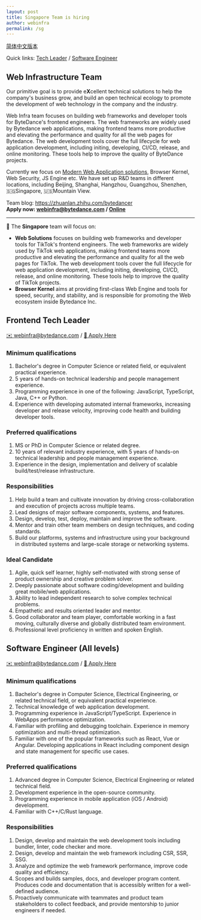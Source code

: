```yaml
---
layout: post
title: Singapore Team is hiring
author: webinfra
permalink: /sg
---
```


[简体中文版本](/about) 

Quick links: [Tech Leader](#frontend-tech-leader) / [Software Engineer](#software-engineer-all-levels)

## Web Infrastructure Team

Our primitive goal is to provide e**X**cellent technical solutions to help the company's business grow, and build an open technical ecology to promote the development of web technology in the company and the industry.

Web Infra team focuses on building web frameworks and developer tools for ByteDance's frontend engineers. The web frameworks are widely used by Bytedance web applications, making frontend teams more productive and elevating the performance and quality for all the web pages for Bytedance. The web development tools cover the full lifecycle for web application development, including initing, developing, CI/CD, release, and online monitoring. These tools help to improve the quality of ByteDance projects.

Currently we focus on [Modern Web Application solutions](https://zhuanlan.zhihu.com/p/88616149), Browser Kernel, Web Security, JS Engine  etc. We have set up R&D teams in different locations, including Beijing, Shanghai, Hangzhou, Guangzhou, Shenzhen, 🇸🇬Singapore, 🇺🇸Mountain View.

Team blog: <https://zhuanlan.zhihu.com/bytedancer>  
**Apply now: <webinfra@bytedance.com> / [Online](https://careers.tiktok.com/position/7148569736305019143/detail)**

---

📖 The **Singapore** team will focus on:

* **Web Solutions** focuses on building web frameworks and developer tools for TikTok's frontend engineers. The web frameworks are widely used by TikTok web applications, making frontend teams more productive and elevating the performance and quality for all the web pages for TikTok. The web development tools cover the full lifecycle for web application development, including initing, developing, CI/CD, release, and online monitoring. These tools help to improve the quality of TikTok projects.
* **Browser Kernel** aims at providing first-class Web Engine and tools for speed, security, and stability, and is responsible for promoting the Web ecosystem inside Bytedance Inc.

## Frontend Tech Leader

[✉️ webinfra@bytedance.com](mailto:webinfra@bytedance.com) / [🔗 Apply Here](https://careers.tiktok.com/position/7148569736305019143/detail)

### Minimum qualifications

1. Bachelor's degree in Computer Science or related field, or equivalent practical experience.
2. 5 years of hands-on technical leadership and people management experience.
3. Programming experience in one of the following: JavaScript, TypeScript, Java, C++ or Python.
4. Experience with developing automated internal frameworks, increasing developer and release velocity, improving code health and building developer tools.

### Preferred qualifications

1. MS or PhD in Computer Science or related degree.
2. 10 years of relevant industry experience, with 5 years of hands-on technical leadership and people management experience.
3. Experience in the design, implementation and delivery of scalable build/test/release infrastructure.

### Responsibilities

1. Help build a team and cultivate innovation by driving cross-collaboration and execution of projects across multiple teams.
2. Lead designs of major software components, systems, and features.
3. Design, develop, test, deploy, maintain and improve the software.
4. Mentor and train other team members on design techniques, and coding standards.
5. Build our platforms, systems and infrastructure using your background in distributed systems and large-scale storage or networking systems.

### Ideal Candidate

1. Agile, quick self learner, highly self-motivated with strong sense of product ownership and creative problem solver.
2. Deeply passionate about software coding/development and building great mobile/web applications.
3. Ability to lead independent research to solve complex technical problems.
4. Empathetic and results oriented leader and mentor.
5. Good collaborator and team player, comfortable working in a fast moving, culturally diverse and globally distributed team environment.
6. Professional level proficiency in written and spoken English.

## Software Engineer (All levels)

[✉️ webinfra@bytedance.com](mailto:webinfra@bytedance.com) / [🔗 Apply Here](https://careers.tiktok.com/position/7148569736305019143/detaill)

### Minimum qualifications

1. Bachelor's degree in Computer Science, Electrical Engineering, or related technical field, or equivalent practical experience.
2. Technical knowledge of web application development.
3. Programming experience in JavaScript/TypeScript. Experience in WebApps performance optimization.
4. Familiar with profiling and debugging toolchain. Experience in memory optimization and multi-thread optimization.
5. Familiar with one of the popular frameworks such as React, Vue or Angular. Developing applications in React including component design and state management for specific use cases.

### Preferred qualifications

1. Advanced degree in Computer Science, Electrical Engineering or related technical field.
2. Development experience in the open-source community.
3. Programming experience in mobile application (iOS / Android) development.
4. Familiar with C++/C/Rust language.

### Responsibilities

1. Design, develop and maintain the web development tools including bundler, linter, code checker and more.
2. Design, develop and maintain the web framework including CSR, SSR, SSG.
3. Analyze and optimize the web framework performance, improve code quality and efficiency.
4. Scopes and builds samples, docs, and developer program content. Produces code and documentation that is accessibly written for a well-defined audience.
5. Proactively communicate with teammates and product team stakeholders to collect feedback, and provide mentorship to junior engineers if needed.